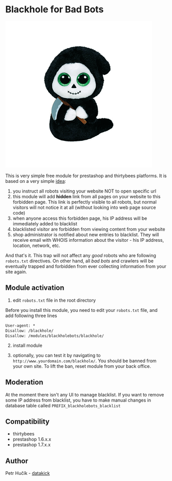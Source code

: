 # Blackhole for Bad Bots

![cover](.tbstore/images/image-cover.png)

This is very simple free module for prestashop and thirtybees platforms. It is based on a very simple [idea](https://perishablepress.com/blackhole-bad-bots/):

1. you instruct all robots visiting your website NOT to open specific url
2. this module will add **hidden** link from all pages on your website to this forbidden page. This link is perfectly visible to
all robots, but normal visitors will not notice it at all (without looking into web page source code)
3. when anyone access this forbidden page, his IP address will be immediately added to blacklist
4. blacklisted visitor are forbidden from viewing content from your website
5. shop administrator is notified about new entries to blacklist. They will receive email with WHOIS information about the visitor - his IP address, location, network, etc.

And that's it. This trap will not affect any *good* robots who are following ```robots.txt``` directives.
On other hand, all *bad bots* and crawlers will be eventually trapped and forbidden from ever collecting information
from your site again.

## Module activation

1. edit ```robots.txt``` file in the root directory

Before you install this module, you need to edit your ```robots.txt``` file, and add following three lines

```
User-agent: *
Disallow: /blackhole/
Disallow: /modules/blackholebots/blackhole/
```

2. install module

3. optionally, you can test it by navigating to ```http://www.yourdomain.com/blackhole/```. You should be banned from your own site. To lift the ban, reset module from your back office.

## Moderation

At the moment there isn't any UI to manage blacklist. If you want to remove some IP address
from blacklist, you have to make manual changes in database table called ```PREFIX_blackholebots_blacklist```

## Compatibility

- thirtybees
- prestashop 1.6.x.x
- prestashop 1.7.x.x

## Author

Petr Hučík - [datakick](https://www.getdatakick.com)
